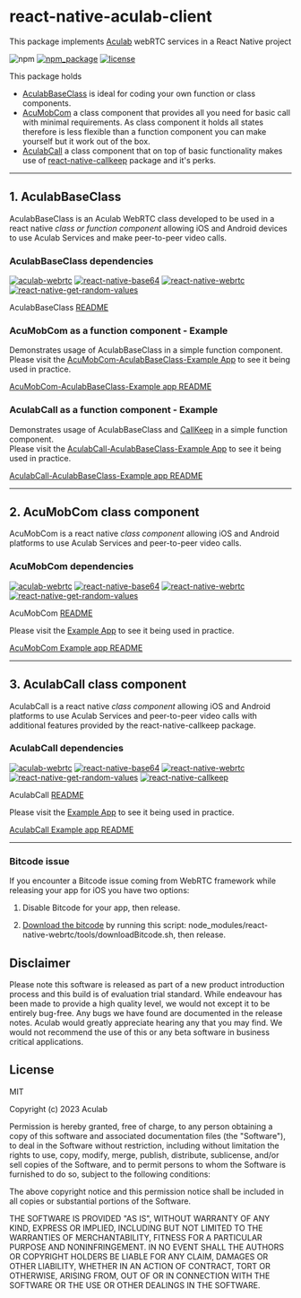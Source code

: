 # react-native-aculab-client

This package implements [Aculab](https://www.aculab.com/) webRTC services in a React Native project

![npm](https://img.shields.io/npm/dm/%40aculab-com/react-native-aculab-client)
[![npm_package](https://img.shields.io/npm/v/%40aculab-com/react-native-aculab-client
)](https://www.npmjs.com/package/@aculab-com/react-native-aculab-client)
[![license](https://img.shields.io/npm/l/react-native-aculab-client)](https://github.com/aculab-com/react-native-aculab-client/blob/main/LICENSE)

This package holds

- [AculabBaseClass](https://github.com/aculab-com/react-native-aculab-client/tree/main#1-aculabbaseclass) is ideal for coding your own function or class components.
- [AcuMobCom](https://github.com/aculab-com/react-native-aculab-client/tree/main#2-acumobcom-class-component) a class component that provides all you need for basic call with minimal requirements. As class component it holds all states therefore is less flexible than a function component you can make yourself but it work out of the box.
- [AculabCall](https://github.com/aculab-com/react-native-aculab-client/tree/main#3-aculabcall-class-component) a class component that on top of basic functionality makes use of [react-native-callkeep](https://github.com/react-native-webrtc/react-native-callkeep) package and it's perks.

---

## 1. AculabBaseClass

AculabBaseClass is an Aculab WebRTC class developed to be used in a react native *class or function component* allowing iOS and Android devices to use Aculab Services and make peer-to-peer video calls.

### AculabBaseClass dependencies

[![aculab-webrtc](https://img.shields.io/npm/dependency-version/%40aculab-com/react-native-aculab-client/%40aculab-com/aculab-webrtc
)](https://www.npmjs.com/package/@aculab-com/aculab-webrtc)
[![react-native-base64](https://img.shields.io/npm/dependency-version/%40aculab-com/react-native-aculab-client/react-native-base64)](https://www.npmjs.com/package/react-native-base64)
[![react-native-webrtc](https://img.shields.io/npm/dependency-version/%40aculab-com/react-native-aculab-client/peer/react-native-webrtc)](https://www.npmjs.com/package/react-native-webrtc)
[![react-native-get-random-values](https://img.shields.io/npm/dependency-version/%40aculab-com/react-native-aculab-client/peer/react-native-get-random-values)](https://www.npmjs.com/package/react-native-get-random-values)

AculabBaseClass [README](https://github.com/aculab-com/react-native-aculab-client/blob/main/src/AculabBaseClass-README.md)

### AcuMobCom as a function component - Example

Demonstrates usage of AculabBaseClass in a simple function component.  
Please visit the [AcuMobCom-AculabBaseClass-Example App](https://github.com/aculab-com/AcuMobCom-AculabBaseClass-Example) to see it being used in practice.

[AcuMobCom-AculabBaseClass-Example app README](https://github.com/aculab-com/AcuMobCom-AculabBaseClass-Example/blob/main/README.md)

### AculabCall as a function component - Example

Demonstrates usage of AculabBaseClass and [CallKeep](https://github.com/react-native-webrtc/react-native-callkeep) in a simple function component.  
Please visit the [AculabCall-AculabBaseClass-Example App](https://github.com/aculab-com/AculabCall-AculabBaseClass-Example) to see it being used in practice.

[AculabCall-AculabBaseClass-Example app README](https://github.com/aculab-com/AculabCall-AculabBaseClass-Example/blob/main/README.md)

---

## 2. AcuMobCom class component

AcuMobCom is a react native *class component* allowing iOS and Android platforms to use Aculab Services and peer-to-peer video calls.

### AcuMobCom dependencies

[![aculab-webrtc](https://img.shields.io/npm/dependency-version/%40aculab-com/react-native-aculab-client/%40aculab-com/aculab-webrtc
)](https://www.npmjs.com/package/@aculab-com/aculab-webrtc)
[![react-native-base64](https://img.shields.io/npm/dependency-version/%40aculab-com/react-native-aculab-client/react-native-base64)](https://www.npmjs.com/package/react-native-base64)
[![react-native-webrtc](https://img.shields.io/npm/dependency-version/%40aculab-com/react-native-aculab-client/peer/react-native-webrtc)](https://www.npmjs.com/package/react-native-webrtc)
[![react-native-get-random-values](https://img.shields.io/npm/dependency-version/%40aculab-com/react-native-aculab-client/peer/react-native-get-random-values)](https://www.npmjs.com/package/react-native-get-random-values)

AcuMobCom [README](https://github.com/aculab-com/react-native-aculab-client/blob/main/src/AcuMobCom-README.md)

Please visit the [Example App](https://github.com/aculab-com/AcuMobCom-Example) to see it being used in practice.

[AcuMobCom Example app README](https://github.com/aculab-com/AcuMobCom-Example/blob/main/README.md)

---

## 3. AculabCall class component

AculabCall is a react native *class component* allowing iOS and Android platforms to use Aculab Services and peer-to-peer video calls with additional features provided by the react-native-callkeep package.

### AculabCall dependencies

[![aculab-webrtc](https://img.shields.io/npm/dependency-version/%40aculab-com/react-native-aculab-client/%40aculab-com/aculab-webrtc
)](https://www.npmjs.com/package/@aculab-com/aculab-webrtc)
[![react-native-base64](https://img.shields.io/npm/dependency-version/%40aculab-com/react-native-aculab-client/react-native-base64)](https://www.npmjs.com/package/react-native-base64)
[![react-native-webrtc](https://img.shields.io/npm/dependency-version/%40aculab-com/react-native-aculab-client/peer/react-native-webrtc)](https://www.npmjs.com/package/react-native-webrtc)
[![react-native-get-random-values](https://img.shields.io/npm/dependency-version/%40aculab-com/react-native-aculab-client/peer/react-native-get-random-values)](https://www.npmjs.com/package/react-native-get-random-values)
[![react-native-callkeep](https://img.shields.io/npm/dependency-version/%40aculab-com/react-native-aculab-client/dev/react-native-callkeep)](https://www.npmjs.com/package/react-native-callkeep)

AculabCall [README](https://github.com/aculab-com/react-native-aculab-client/blob/main/src/AculabCall-README.md)

Please visit the [Example App](https://github.com/aculab-com/AculabCall-Example) to see it being used in practice.

[AculabCall Example app README](https://github.com/aculab-com/AculabCall-Example/blob/main/README.md)

---

### Bitcode issue

If you encounter a Bitcode issue coming from WebRTC framework while releasing your app for iOS you have two options:

1. Disable Bitcode for your app, then release.

2. [Download the bitcode](https://github.com/jitsi/jitsi-meet/issues/4209) by running this script: node_modules/react-native-webrtc/tools/downloadBitcode.sh, then release.

## Disclaimer

Please note this software is released as part of a new product introduction process and this build is of evaluation trial standard. While endeavour has been made to provide a high quality level, we would not except it to be entirely bug-free. Any bugs we have found are documented in the release notes. Aculab would greatly appreciate hearing any that you may find. We would not recommend the use of this or any beta software in business critical applications.

## License

MIT

Copyright (c) 2023 Aculab

Permission is hereby granted, free of charge, to any person obtaining a copy
of this software and associated documentation files (the "Software"), to deal
in the Software without restriction, including without limitation the rights
to use, copy, modify, merge, publish, distribute, sublicense, and/or sell
copies of the Software, and to permit persons to whom the Software is
furnished to do so, subject to the following conditions:

The above copyright notice and this permission notice shall be included in all
copies or substantial portions of the Software.

THE SOFTWARE IS PROVIDED "AS IS", WITHOUT WARRANTY OF ANY KIND, EXPRESS OR
IMPLIED, INCLUDING BUT NOT LIMITED TO THE WARRANTIES OF MERCHANTABILITY,
FITNESS FOR A PARTICULAR PURPOSE AND NONINFRINGEMENT. IN NO EVENT SHALL THE
AUTHORS OR COPYRIGHT HOLDERS BE LIABLE FOR ANY CLAIM, DAMAGES OR OTHER
LIABILITY, WHETHER IN AN ACTION OF CONTRACT, TORT OR OTHERWISE, ARISING FROM,
OUT OF OR IN CONNECTION WITH THE SOFTWARE OR THE USE OR OTHER DEALINGS IN THE
SOFTWARE.
